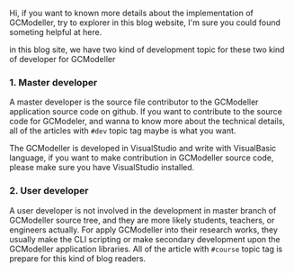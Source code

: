 Hi, if you want to known more details about the implementation of GCModeller, try to explorer in this blog website, I'm sure you could found someting helpful at here.

in this blog site, we have two kind of development topic for these two kind of developer for GCModeller

### 1. Master developer

<div class="left show-for-medium-up">
                <i class="fa fa-fw fa-code-fork" style="font-size: 7em"></i>
            </div>

A master developer is the source file contributor to the GCModeller application source code on github. If you want to contribute to the source code for GCModeler, and wanna to know more about the technical details, all of the articles with ``#dev`` topic tag maybe is what you want.

The GCModeller is developed in VisualStudio and write with VisualBasic language, if you want to make contribution in GCModeller source code, please make sure you have VisualStudio installed.

### 2. User developer

A user developer is not involved in the development in master branch of GCModeller source tree, and they are more likely students, teachers, or engineers actually. For apply GCModeller into their research works, they usually make the CLI scripting or make secondary development upon the GCModeller application libraries. All of the article with ``#course`` topic tag is prepare for this kind of blog readers.

